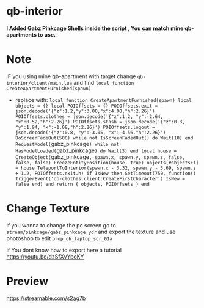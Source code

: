 # qb-interior
**I Added Gabz Pinkcage Shells inside the script , You can match mine qb-apartments to use.**

# Note
IF you using mine qb-apartment with target change `qb-interior/client/main.lua` and find `local function CreateApartmentFurnished(spawn)`
- replace with: `local function CreateApartmentFurnished(spawn)
	local objects = {}
    local POIOffsets = {}
	POIOffsets.exit = json.decode('{"z":1.2,"y":3.00,"x":4.00,"h":2.26}')
	POIOffsets.clothes = json.decode('{"z":1.2, "y":-2.64, "x":0.52,"h":2.26}')
	POIOffsets.stash = json.decode('{"z":0.3, "y":1.94, "x":-1.08,"h":2.26}')
	POIOffsets.logout = json.decode('{"z":0.8, "y":-3.05, "x":-4.56,"h":2.26}')
    DoScreenFadeOut(500)
    while not IsScreenFadedOut() do
        Wait(10)
    end
	RequestModel(`gabz_pinkcage`)
	while not HasModelLoaded(`gabz_pinkcage`) do
	    Wait(3)
	end
	local house = CreateObject(`gabz_pinkcage`, spawn.x, spawn.y, spawn.z, false, false, false)
    FreezeEntityPosition(house, true)
    objects[#objects+1] = house
	TeleportToInterior(spawn.x - 3.32, spawn.y - 3.69, spawn.z + 1.2, POIOffsets.exit.h)
	if IsNew then
		SetTimeout(750, function()
			 TriggerEvent('qb-clothes:client:CreateFirstCharacter')
			IsNew = false
		end)
	end
    return { objects, POIOffsets }
end` 

# Change Texture
If you wanna to change the pc screen go to `stream/pinkcage/gabz_pinkcage.ydr` and export the texture and use photoshop to edit `prop_ch_laptop_scr_01a`

If You dont know how to export here a tutorial https://youtu.be/dzSfXvYboKY

# Preview
https://streamable.com/s2ag7b
